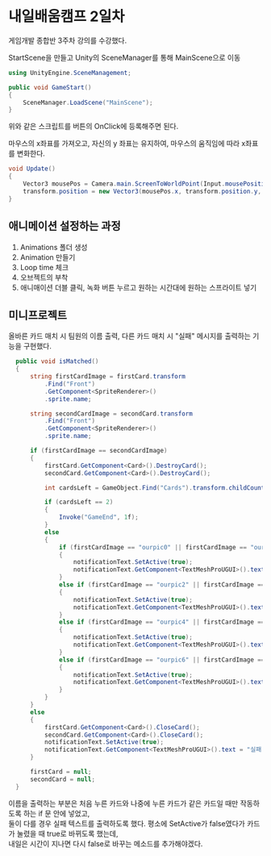 # 내일배움캠프 2일차

게임개발 종합반 3주차 강의를 수강했다.  

StartScene을 만들고 Unity의 SceneManager를 통해 MainScene으로 이동
```cs
using UnityEngine.SceneManagement;

public void GameStart()
{
    SceneManager.LoadScene("MainScene");
}
```
위와 같은 스크립트를 버튼의 OnClick에 등록해주면 된다.

마우스의 x좌표를 가져오고, 자신의 y 좌표는 유지하여, 마우스의 움직임에 따라 x좌표를 변화한다.
```cs
void Update()
{
    Vector3 mousePos = Camera.main.ScreenToWorldPoint(Input.mousePosition);
    transform.position = new Vector3(mousePos.x, transform.position.y, 0);
}
```
## 애니메이션 설정하는 과정
1. Animations 폴더 생성
2. Animation 만들기
3. Loop time 체크
4. 오브젝트의 부착
5. 애니매이션 더블 클릭, 녹화 버튼 누르고 원하는 시간대에 원하는 스프라이트 넣기

## 미니프로젝트
올바른 카드 매치 시 팀원의 이름 출력, 다른 카드 매치 시 "실패" 메시지를 출력하는 기능을 구현했다.
  ```cs
    public void isMatched()
    {
        string firstCardImage = firstCard.transform
            .Find("Front")
            .GetComponent<SpriteRenderer>()
            .sprite.name;

        string secondCardImage = secondCard.transform
            .Find("Front")
            .GetComponent<SpriteRenderer>()
            .sprite.name;

        if (firstCardImage == secondCardImage)
        {
            firstCard.GetComponent<Card>().DestroyCard();
            secondCard.GetComponent<Card>().DestroyCard();

            int cardsLeft = GameObject.Find("Cards").transform.childCount;

            if (cardsLeft == 2)
            {
                Invoke("GameEnd", 1f);
            }
            else
            {
                if (firstCardImage == "ourpic0" || firstCardImage == "ourpic1")
                {
                    notificationText.SetActive(true);
                    notificationText.GetComponent<TextMeshProUGUI>().text = "배인호";
                }
                else if (firstCardImage == "ourpic2" || firstCardImage == "ourpic3")
                {
                    notificationText.SetActive(true);
                    notificationText.GetComponent<TextMeshProUGUI>().text = "이경민";
                }
                else if (firstCardImage == "ourpic4" || firstCardImage == "ourpic5")
                {
                    notificationText.SetActive(true);
                    notificationText.GetComponent<TextMeshProUGUI>().text = "장성민";
                }
                else if (firstCardImage == "ourpic6" || firstCardImage == "ourpic7")
                {
                    notificationText.SetActive(true);
                    notificationText.GetComponent<TextMeshProUGUI>().text = "염종인";
                }
            }
        }
        else
        {
            firstCard.GetComponent<Card>().CloseCard();
            secondCard.GetComponent<Card>().CloseCard();
            notificationText.SetActive(true);
            notificationText.GetComponent<TextMeshProUGUI>().text = "실패!";
        }

        firstCard = null;
        secondCard = null;
    }
```
이름을 출력하는 부분은 처음 누른 카드와 나중에 누른 카드가 같은 카드일 때만 작동하도록 하는 if 문 안에 넣었고,  
둘이 다를 경우 실패 텍스트를 출력하도록 했다. 평소에 SetActive가 false였다가 카드가 눌렸을 때 true로 바뀌도록 했는데,  
내일은 시간이 지나면 다시 false로 바꾸는 메소드를 추가해야겠다.

  


